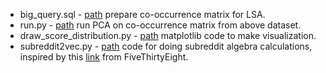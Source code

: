 - big_query.sql - [path](https://github.com/chocoluffy/redditQA/tree/master/8-Time-Series) prepare co-occurrence matrix for LSA.
- run.py - [path](https://github.com/chocoluffy/redditQA/blob/master/6-Word2Vec/subreddit_map/run.py) run PCA on co-occurrence matrix from above dataset.
- draw_score_distribution.py - [path](https://github.com/chocoluffy/redditQA/blob/master/6-Word2Vec/score_analysis/draw_score_distribution.py) matplotlib code to make visualization. 
- subreddit2vec.py - [path](https://github.com/chocoluffy/redditQA/blob/master/6-Word2Vec/subreddit2vec.py) code for doing subreddit algebra calculations, inspired by this [link](https://fivethirtyeight.com/features/dissecting-trumps-most-rabid-online-following/) from FiveThirtyEight.